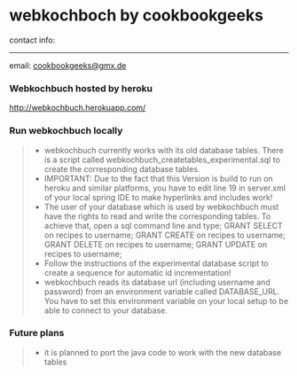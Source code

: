 webkochboch by cookbookgeeks
============================
contact info:
______________
email:		cookbookgeeks@gmx.de

### Webkochbuch hosted by heroku
http://webkochbuch.herokuapp.com/

### Run webkochbuch locally

> - webkochbuch currently works with its old database tables. There is a script called 
>  webkochbuch_createtables_experimental.sql to create the corresponding database tables.
> - IMPORTANT: Due to the fact that this Version is build to run on heroku and similar platforms, 
>  you have to edit line 19 in server.xml of your local spring IDE to make hyperlinks and includes work!   
> - The user of your database which is used by webkochbuch must have the rights to read and write the corresponding tables.
>  To achieve that, open a sql command line and type;
>  GRANT SELECT on recipes to username;
>  GRANT CREATE on recipes to username;
>  GRANT DELETE on recipes to username;
>  GRANT UPDATE on recipes to username;
> - Follow the instructions of the experimental database script to create a sequence for automatic id incrementation!
> - webkochbuch reads its database url (including username and password) from an environment variable called DATABASE_URL.
>  You have to set this environment variable on your local setup to be able to connect to your database.
  
### Future plans

> - it is planned to port the java code to work with the new database tables
